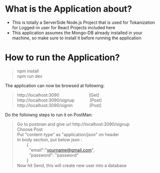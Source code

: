 # What is the Application about? </br>
- This is totally a ServerSide Node.js Project that is used for Tokanization for Logged-in user for React Projects included here </br>
- This application assumes the Mongo-DB already installed in your machine, so make sure to install it before running the application </br>

# How to run the Application? </br>
> npm install </br>
> npm run dev </br>

The application can now be browsed at following: </br>
> http://localhost:3090 &nbsp;&nbsp;&nbsp;&nbsp;&nbsp;&nbsp;&nbsp;&nbsp;&nbsp;&nbsp;&nbsp;&nbsp;&nbsp;&nbsp;&nbsp;&nbsp;&nbsp;&nbsp;&nbsp;&nbsp;&nbsp;&nbsp;&nbsp; [Get] </br>
> http://localhost:3090/signup &nbsp;&nbsp;&nbsp;&nbsp;&nbsp;&nbsp;&nbsp;&nbsp;&nbsp;&nbsp;&nbsp; [Post] </br>
> http://localhost:3090/signin  &nbsp;&nbsp;&nbsp;&nbsp;&nbsp;&nbsp;&nbsp;&nbsp;&nbsp;&nbsp;&nbsp;&nbsp;  [Post] </br>

Do the folloiwng steps to run it on PostMan: </br>
> Go to postman and give url http://localhost:3090/signup </br>
> Choose Post </br>
> Put "content-type"  as "application/json" on header </br>
> In body section, put below json : </br>
    &nbsp;&nbsp;&nbsp;&nbsp;&nbsp;&nbsp;&nbsp;&nbsp;{ </br>
      &nbsp;&nbsp;&nbsp;&nbsp;&nbsp;&nbsp;&nbsp;&nbsp;&nbsp;&nbsp;"email":"yourname@gmail.com", </br>
      &nbsp;&nbsp;&nbsp;&nbsp;&nbsp;&nbsp;&nbsp;&nbsp;&nbsp;&nbsp;"password": "password" </br>
    &nbsp;&nbsp;&nbsp;&nbsp;&nbsp;&nbsp;&nbsp;&nbsp;} </br>
>Now hit Send, this will create new user into a database </br>
